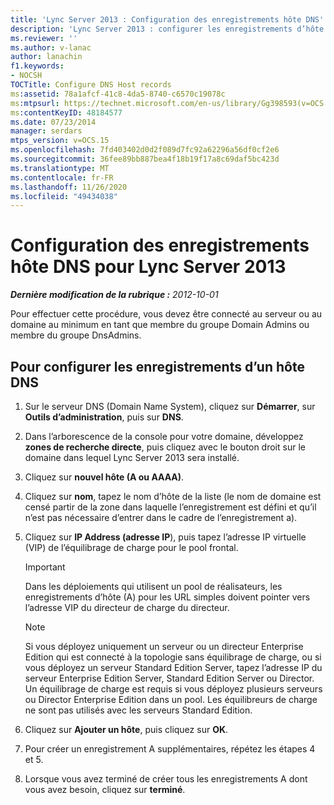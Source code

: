 ```yaml
---
title: 'Lync Server 2013 : Configuration des enregistrements hôte DNS'
description: 'Lync Server 2013 : configurer les enregistrements d’hôte DNS.'
ms.reviewer: ''
ms.author: v-lanac
author: lanachin
f1.keywords:
- NOCSH
TOCTitle: Configure DNS Host records
ms:assetid: 78a1afcf-41c8-4da5-8740-c6570c19078c
ms:mtpsurl: https://technet.microsoft.com/en-us/library/Gg398593(v=OCS.15)
ms:contentKeyID: 48184577
ms.date: 07/23/2014
manager: serdars
mtps_version: v=OCS.15
ms.openlocfilehash: 7fd403402d0d2f089d7fc92a62296a56df0cf2e6
ms.sourcegitcommit: 36fee89bb887bea4f18b19f17a8c69daf5bc423d
ms.translationtype: MT
ms.contentlocale: fr-FR
ms.lasthandoff: 11/26/2020
ms.locfileid: "49434038"
---
```

# <a name="configure-dns-host-records-for-lync-server-2013"></a>Configuration des enregistrements hôte DNS pour Lync Server 2013

<div data-xmlns="http://www.w3.org/1999/xhtml">

<div class="topic" data-xmlns="http://www.w3.org/1999/xhtml" data-msxsl="urn:schemas-microsoft-com:xslt" data-cs="https://msdn.microsoft.com/">

<div data-asp="https://msdn2.microsoft.com/asp">



</div>

<div id="mainSection">

<div id="mainBody">

<span> </span>

_**Dernière modification de la rubrique :** 2012-10-01_

Pour effectuer cette procédure, vous devez être connecté au serveur ou au domaine au minimum en tant que membre du groupe Domain Admins ou membre du groupe DnsAdmins.

<div>

## <a name="to-configure-dns-host-a-records"></a>Pour configurer les enregistrements d’un hôte DNS

1.  Sur le serveur DNS (Domain Name System), cliquez sur **Démarrer**, sur **Outils d’administration**, puis sur **DNS**.

2.  Dans l’arborescence de la console pour votre domaine, développez **zones de recherche directe**, puis cliquez avec le bouton droit sur le domaine dans lequel Lync Server 2013 sera installé.

3.  Cliquez sur **nouvel hôte (A ou AAAA)**.

4.  Cliquez sur **nom**, tapez le nom d’hôte de la liste (le nom de domaine est censé partir de la zone dans laquelle l’enregistrement est défini et qu’il n’est pas nécessaire d’entrer dans le cadre de l’enregistrement a).

5.  Cliquez sur **IP Address (adresse IP**), puis tapez l’adresse IP virtuelle (VIP) de l’équilibrage de charge pour le pool frontal.
    
    <div>
    

    > [!IMPORTANT]  
    > Dans les déploiements qui utilisent un pool de réalisateurs, les enregistrements d’hôte (A) pour les URL simples doivent pointer vers l’adresse VIP du directeur de charge du directeur.

    
    </div>
    
    <div>
    

    > [!NOTE]  
    > Si vous déployez uniquement un serveur ou un directeur Enterprise Edition qui est connecté à la topologie sans équilibrage de charge, ou si vous déployez un serveur Standard Edition Server, tapez l’adresse IP du serveur Enterprise Edition Server, Standard Edition Server ou Director. Un équilibrage de charge est requis si vous déployez plusieurs serveurs ou Director Enterprise Edition dans un pool. Les équilibreurs de charge ne sont pas utilisés avec les serveurs Standard Edition.

    
    </div>

6.  Cliquez sur **Ajouter un hôte**, puis cliquez sur **OK**.

7.  Pour créer un enregistrement A supplémentaires, répétez les étapes 4 et 5.

8.  Lorsque vous avez terminé de créer tous les enregistrements A dont vous avez besoin, cliquez sur **terminé**.

</div>

</div>

<span> </span>

</div>

</div>

</div>

